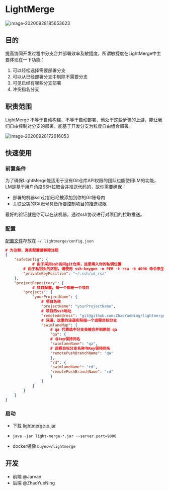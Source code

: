 # LightMerge

![image-20200928185653623](https://tva1.sinaimg.cn/large/007S8ZIlgy1gj6kd3p88yj31jj0u0jwr.jpg)

## 目的

提高协同开发过程中分支合并部署效率及敏捷度，所谓敏捷度在LightMerge中主要体现在一下功能：

1. 可以轻松选择需要部署分支
2. 可以从已经部署分支中剔除不需要分支
3. 可见已经有哪些分支部署
4. 冲突指名分支

## 职责范围

LightMerge 不等于自动构建、不等于自动部署、他处于这些步骤的上游，能让我们自由控制对分支的部署，能基于开发分支为粒度自由组合部署。

![image-20200928172616053](https://tva1.sinaimg.cn/large/007S8ZIlgy1gj6hqsyq52j31c20qcdm9.jpg)

## 快速使用

### 前置条件

为了确保LightMerge能适用于没有Git仓库API权限的团队也能使用LM的功能，LM是基于用户角度SSH拉取合并推送代码的，故你需要确保：

- 部署的机器ssh公钥已经被添加到你的Git账号内
- 关联公钥的Git账号具备所要控制项目的推送权限

最好的验证就是你可以在该机器，通过ssh协议进行对项目的拉取推送。

### 配置

[配置文件](https://github.com/ZhaoYueNing/lightmerge/blob/master/config.json)存放在 `~/.lightmerge/config.json`

```json
# 为注释，真实配置请移除注视
{
	"safeConfig": {
        	# 由于采用ssh访问git仓库，这里填入你的私钥位置
		# 由于私钥头的区别，请使用 ssh-keygen -m PEM -t rsa -b 4096 命令来生成私钥并将填入此
		"privateKeyPosition": "~/.ssh/id_rsa"
	},
	"projectRepository": {
        	# 项目配置，每一个都是一个项目
		"projects": {
			"yourProjectName": {
				# 项目名称
				"projectName": "yourProjectName",
				# 项目的ssh地址
				"remoteAddress": "git@github.com:ZhaoYueNing/lightmerge.git",
				# 泳道，这里的泳道实际指一个远程目标分支
				"swimlaneMap": {
				    # qa 代表选中分支会被合并到原创 qa
				    "qa": {
					# 与key保持同名
					"swimlaneName": "qa",
					# 远程目标分支名称与Key保持同名
					"remotePushBranchName": "qa"
				    },
				    "rd": {
					"swimlaneName": "rd",
					"remotePushBranchName": "rd"
				    }
				}
			}
		}
	}
}
```

### 启动

- 下载 [lightmerge-x.jar](https://github.com/ZhaoYueNing/lightmerge/releases)

- `java -jar light-merge-*.jar --server.port=9000` 
- docker镜像 `buynow/lightmerge`
## 开发
- 前端 @Jarvan
- 后端 @ZhaoYueNing



